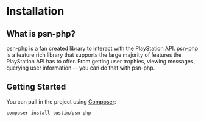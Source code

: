 # Installation

## What is psn-php?

psn-php is a fan created library to interact with the PlayStation API. psn-php is a feature rich library that supports the large majority of features the PlayStation API has to offer. From getting user trophies, viewing messages, querying user information -- you can do that with psn-php.


## Getting Started

You can pull in the project using [Composer](https://getcomposer.org/):

`composer install tustin/psn-php`

